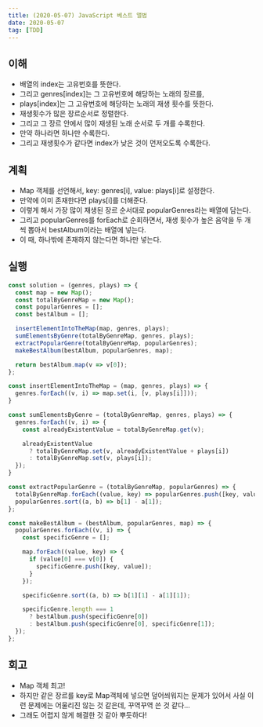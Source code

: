 ```yaml
---
title: (2020-05-07) JavaScript 베스트 앨범
date: 2020-05-07
tag: [TDD]
---
```


## 이해

- 배열의 index는 고유번호를 뜻한다.
- 그리고 genres[index]는 그 고유번호에 해당하는 노래의 장르를,
- plays[index]는 그 고유번호에 해당하는 노래의 재생 횟수를 뜻한다.
- 재생횟수가 많은 장르순서로 정렬한다.
- 그리고 그 장르 안에서 많이 재생된 노래 순서로 두 개를 수록한다.
- 만약 하나라면 하나만 수록한다.
- 그리고 재생횟수가 같다면 index가 낮은 것이 먼저오도록 수록한다.

## 계획

- Map 객체를 선언해서, key: genres[i], value: plays[i]로 설정한다.
- 만약에 이미 존재한다면 plays[i]를 더해준다.
- 이렇게 해서 가장 많이 재생된 장르 순서대로 popularGenres라는 배열에 담는다.
- 그리고 popularGenres를 forEach로 순회하면서, 재생 횟수가 높은 음악을 두 개씩 뽑아서 bestAlbum이라는 배열에 넣는다.
- 이 때, 하나밖에 존재하지 않는다면 하나만 넣는다.

## 실행

```javascript
const solution = (genres, plays) => {
  const map = new Map();
  const totalByGenreMap = new Map();
  const popularGenres = [];
  const bestAlbum = [];

  insertElementIntoTheMap(map, genres, plays);
  sumElementsByGenre(totalByGenreMap, genres, plays);
  extractPopularGenre(totalByGenreMap, popularGenres);
  makeBestAlbum(bestAlbum, popularGenres, map);

  return bestAlbum.map(v => v[0]);
};

const insertElementIntoTheMap = (map, genres, plays) => {
  genres.forEach((v, i) => map.set(i, [v, plays[i]]));
}

const sumElementsByGenre = (totalByGenreMap, genres, plays) => {
  genres.forEach((v, i) => {
    const alreadyExistentValue = totalByGenreMap.get(v);

    alreadyExistentValue
      ? totalByGenreMap.set(v, alreadyExistentValue + plays[i])
      : totalByGenreMap.set(v, plays[i]);
  });
}

const extractPopularGenre = (totalByGenreMap, popularGenres) => {
  totalByGenreMap.forEach((value, key) => popularGenres.push([key, value]));
  popularGenres.sort((a, b) => b[1] - a[1]);
};

const makeBestAlbum = (bestAlbum, popularGenres, map) => {
  popularGenres.forEach((v, i) => {
    const specificGenre = [];

    map.forEach((value, key) => {
      if (value[0] === v[0]) {
        specificGenre.push([key, value]);
      }
    });

    specificGenre.sort((a, b) => b[1][1] - a[1][1]);

    specificGenre.length === 1
      ? bestAlbum.push(specificGenre[0])
      : bestAlbum.push(specificGenre[0], specificGenre[1]);
  });
};
```

## 회고

- Map 객체 최고!
- 하지만 같은 장르를 key로 Map객체에 넣으면 덮어씌워지는 문제가 있어서 사실 이런 문제에는 어울리진 않는 것 같은데, 꾸역꾸역 쓴 것 같다...
- 그래도 어렵지 않게 해결한 것 같아 뿌듯하다!
